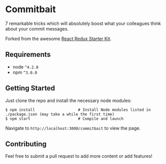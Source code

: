 Commitbait
==========

7 remarkable tricks which will absolutely boost what your colleagues think about your commit messages.

Forked from the awesome [React Redux Starter Kit](https://github.com/davezuko/react-redux-starter-kit).

Requirements
------------

* node `^4.2.0`
* npm `^3.0.0`

Getting Started
---------------

Just clone the repo and install the necessary node modules:

```shell
$ npm install                   # Install Node modules listed in ./package.json (may take a while the first time)
$ npm start                     # Compile and launch
```

Navigate to `http://localhost:3000/commitbait` to view the page.

Contributing
------------

Feel free to submit a pull request to add more content or add features!
